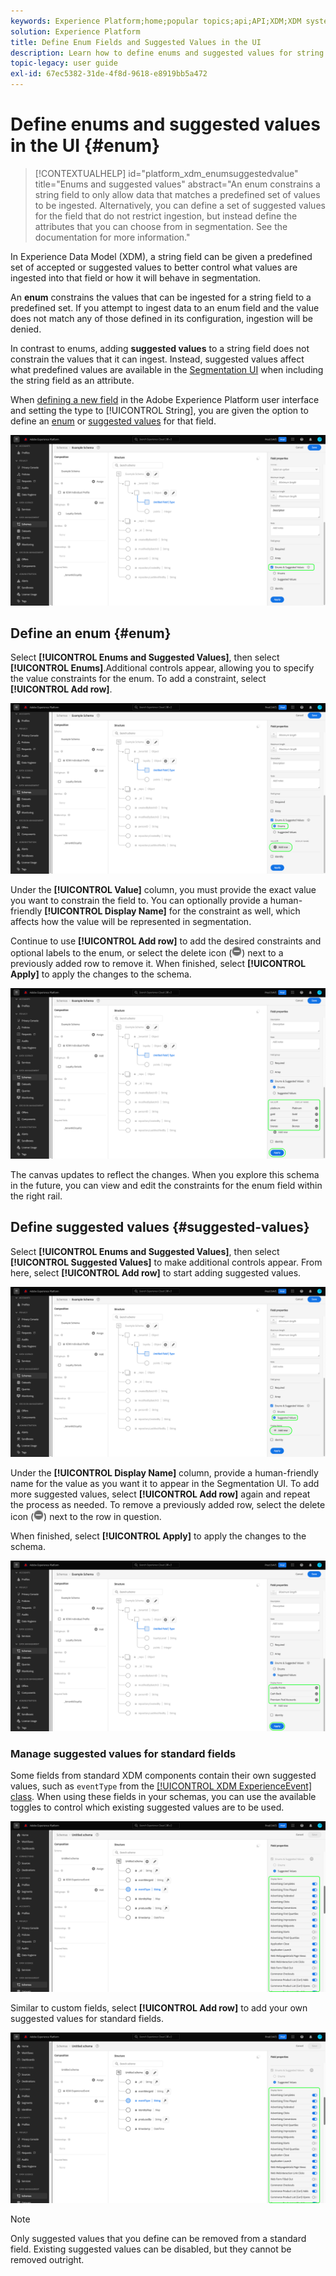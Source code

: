 ```yaml
---
keywords: Experience Platform;home;popular topics;api;API;XDM;XDM system;experience data model;data model;ui;workspace;enum;field;
solution: Experience Platform
title: Define Enum Fields and Suggested Values in the UI
description: Learn how to define enums and suggested values for string fields in the Experience Platform user interface.
topic-legacy: user guide
exl-id: 67ec5382-31de-4f8d-9618-e8919bb5a472
---
```

# Define enums and suggested values in the UI {#enum}

>[!CONTEXTUALHELP]
>id="platform_xdm_enumsuggestedvalue"
>title="Enums and suggested values"
>abstract="An enum constrains a string field to only allow data that matches a predefined set of values to be ingested. Alternatively, you can define a set of suggested values for the field that do not restrict ingestion, but instead define the attributes that you can choose from in segmentation. See the documentation for more information."

In Experience Data Model (XDM), a string field can be given a predefined set of accepted or suggested values to better control what values are ingested into that field or how it will behave in segmentation.

An **enum** constrains the values that can be ingested for a string field to a predefined set. If you attempt to ingest data to an enum field and the value does not match any of those defined in its configuration, ingestion will be denied.

In contrast to enums, adding **suggested values** to a string field does not constrain the values that it can ingest. Instead, suggested values affect what predefined values are available in the [Segmentation UI](../../../segmentation/ui/overview.md) when including the string field as an attribute.

When [defining a new field](./overview.md#define) in the Adobe Experience Platform user interface and setting the type to [!UICONTROL String], you are given the option to define an [enum](#enum) or [suggested values](#suggested-values) for that field.

![Image showing the Enum & Suggested Values option enabled for a string field in the UI](../../images/ui/fields/enum/enum-options-selected.png)

## Define an enum {#enum}

Select **[!UICONTROL Enums and Suggested Values]**, then select **[!UICONTROL Enums]**.Additional controls appear, allowing you to specify the value constraints for the enum. To add a constraint, select **[!UICONTROL Add row]**.

![Image showing the Enums option selected in the UI](../../images/ui/fields/enum/enum-add-row.png)

Under the **[!UICONTROL Value]** column, you must provide the exact value you want to constrain the field to. You can optionally provide a human-friendly **[!UICONTROL Display Name]** for the constraint as well, which affects how the value will be represented in segmentation.

Continue to use **[!UICONTROL Add row]** to add the desired constraints and optional labels to the enum, or select the delete icon (![Image of the delete icon](../../images/ui/fields/enum/remove-icon.png)) next to a previously added row to remove it. When finished, select **[!UICONTROL Apply]** to apply the changes to the schema.

![Image showing the enum values and display names filled out for the string field in the UI](../../images/ui/fields/enum/enum-confirm.png)

The canvas updates to reflect the changes. When you explore this schema in the future, you can view and edit the constraints for the enum field within the right rail.

## Define suggested values {#suggested-values}

Select **[!UICONTROL Enums and Suggested Values]**, then select **[!UICONTROL Suggested Values]** to make additional controls appear. From here, select **[!UICONTROL Add row]** to start adding suggested values.

![Image showing the Suggested Values option selected in the UI](../../images/ui/fields/enum/suggested-add-row.png)

Under the **[!UICONTROL Display Name]** column, provide a human-friendly name for the value as you want it to appear in the Segmentation UI. To add more suggested values, select **[!UICONTROL Add row]** again and repeat the process as needed. To remove a previously added row, select the delete icon (![Image of the delete icon](../../images/ui/fields/enum/remove-icon.png)) next to the row in question.

When finished, select **[!UICONTROL Apply]** to apply the changes to the schema.

![Image showing the enum values and display names filled out for the string field in the UI](../../images/ui/fields/enum/suggested-confirm.png)

### Manage suggested values for standard fields

Some fields from standard XDM components contain their own suggested values, such as `eventType` from the [[!UICONTROL XDM ExperienceEvent] class](../../classes/experienceevent.md). When using these fields in your schemas, you can use the available toggles to control which existing suggested values are to be used.

![Image showing the enum values and display names filled out for the string field in the UI](../../images/ui/fields/enum/suggested-standard.png)

Similar to custom fields, select **[!UICONTROL Add row]** to add your own suggested values for standard fields.

![Image showing the enum values and display names filled out for the string field in the UI](../../images/ui/fields/enum/suggested-standard.png)

>[!NOTE]
>
>Only suggested values that you define can be removed from a standard field. Existing suggested values can be disabled, but they cannot be removed outright.

<!-- ## Next steps

This guide covered how to define enums and suggested values for string fields in the the UI. See the overview on [defining fields in the UI](./overview.md#special) to learn how to define other XDM field types in the [!DNL Schema Editor]. -->
